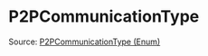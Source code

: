 # P2PCommunicationType

Source: [P2PCommunicationType (Enum)](../../../csrc/multidevice/communication.h#L118)
